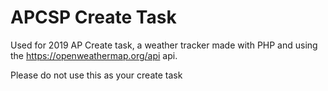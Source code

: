 # APCSP Create Task
Used for 2019 AP Create task, a weather tracker made with PHP and using the https://openweathermap.org/api api.

Please do not use this as your create task